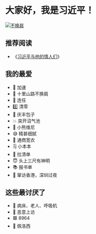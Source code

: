 # 大家好，我是习近平！

[![不换肩](https://img.youtube.com/vi/cdH-zKCQs1M/0.jpg)](https://www.youtube.com/watch?v=cdH-zKCQs1M)

## 推荐阅读
- 《[习近平与他的情人们](https://xijinping0.github.io/lovers/)》

## 我的最爱

- 🚀 加速
- 🌾 十里山路不换肩
- 👑 连任
- 0️⃣ 清零
- 🥟 庆丰包子
- 💥 突开沼气池
- 🐻 小熊维尼
- 😅 精甚细腻
- 🧥 通商宽衣
- 🗒️ 小本本
- 🧾 拉清单
- 😇 头上三尺有神明
- 📚 报书单
- 🌃 窜访香港，深圳过夜

## 这些最讨厌了

- 🛌 病床、老人、呼吸机
- 💬 恶意上访
- 🟥 8964
- 👩 佩洛西
